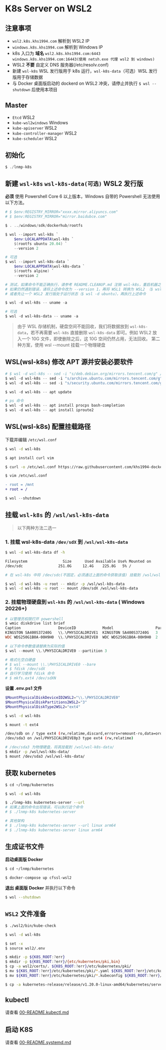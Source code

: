 # K8s Server on WSL2

## 注意事项

* `wsl2.k8s.khs1994.com` 解析到 WSL2 IP
* `windows.k8s.khs1994.com` 解析到 Windows IP
* k8s 入口为 **域名** `wsl2.k8s.khs1994.com:6443` `windows.k8s.khs1994.com:16443(使用 netsh.exe 代理 wsl2 到 windows)`
* WSL2 **不要** 自定义 DNS 服务器(/etc/resolv.conf)
* 新建 `wsl-k8s` WSL 发行版用于 k8s 运行，`wsl-k8s-data`（可选）WSL 发行版用于存储数据
* 与 Docker 桌面版启动的 dockerd on WSL2 冲突，请停止并执行 `$ wsl --shutdown` 后使用本项目

## Master

* `Etcd` WSL2
* `kube-wsl2windows` Windows
* `kube-apiserver` WSL2
* `kube-controller-manager` WSL2
* `kube-scheduler` WSL2

## 初始化

```powershell
$ ./lnmp-k8s
```

## 新建 `wsl-k8s` `wsl-k8s-data(可选)` WSL2 发行版

**必须** 使用 Powershell Core 6 以上版本，Windows 自带的 Powershell 无法使用以下方法。

```powershell
# $ $env:REGISTRY_MIRROR="xxxx.mirror.aliyuncs.com"
# $ $env:REGISTRY_MIRROR="mirror.baidubce.com"

$ . ../windows/sdk/dockerhub/rootfs

$ wsl --import wsl-k8s `
    $env:LOCALAPPDATA\wsl-k8s `
    $(rootfs ubuntu 20.04) `
    --version 2

# 可选
$ wsl --import wsl-k8s-data `
    $env:LOCALAPPDATA\wsl-k8s-data `
    $(rootfs alpine) `
    --version 2

# 测试，如果命令不能正确执行，请参考 README.CLEANUP.md 注销 wsl-k8s，重启机器之后再次尝试上面的步骤
# 如果仍然遇到错误，请将上述命令改为 --version 1，再将 WSL1 转换为 WSL2 （$ wsl --set-version wsl-k8s 2）
# 或者先让一个 WSL2 发行版处于运行状态（$ wsl -d ubuntu），再执行上述命令

$ wsl -d wsl-k8s -- uname -a

# 可选
$ wsl -d wsl-k8s-data -- uname -a
```

> 由于 WSL 存储机制，硬盘空间不能回收，我们将数据放到 `wsl-k8s-data`，若不再需要 `wsl-k8s` 直接删除 `wsl-k8s-data` 即可。例如 WSL2 放入一个 10G 文件，即使删除之后，这 10G 空间仍然占用，无法回收。
> 第二种方案，使用 wsl --mount 挂载一个物理硬盘

## WSL(wsl-k8s) 修改 APT 源并安装必要软件

```powershell
# $ wsl -d wsl-k8s -- sed -i "s/deb.debian.org/mirrors.tencent.com/g" /etc/apt/sources.list
$ wsl -d wsl-k8s -- sed -i "s/archive.ubuntu.com/mirrors.tencent.com/g" /etc/apt/sources.list
$ wsl -d wsl-k8s -- sed -i "s/security.ubuntu.com/mirrors.tencent.com/g" /etc/apt/sources.list

$ wsl -d wsl-k8s -- apt update

# ps 命令
$ wsl -d wsl-k8s -- apt install procps bash-completion
$ wsl -d wsl-k8s -- apt install iproute2
```

## WSL(wsl-k8s) 配置挂载路径

下载并编辑 `/etc/wsl.conf`

```bash
$ wsl -d wsl-k8s

$ apt install curl vim

$ curl -o /etc/wsl.conf https://raw.githubusercontent.com/khs1994-docker/lnmp/master/wsl/config/wsl.conf

$ vim /etc/wsl.conf
```

```diff
- root = /mnt
+ root = /
```

```powershell
$ wsl --shutdown
```

## 挂载 `wsl-k8s` 的 `/wsl/wsl-k8s-data`

> 以下两种方法二选一

### 1. 挂载 wsl-k8s-data `/dev/sdX` 到 `/wsl/wsl-k8s-data`

```bash
$ wsl -d wsl-k8s-data df -h

Filesystem                Size      Used Available Use% Mounted on
/dev/sdc                251.0G     12.4G    225.8G   5% /

# 在 wsl-k8s 中将 /dev/sdc(不固定，必须通过上面的命令获取该值) 挂载到 /wsl/wsl-k8s-data

$ wsl -d wsl-k8s -u root -- mkdir -p /wsl/wsl-k8s-data
$ wsl -d wsl-k8s -u root -- mount /dev/sdX /wsl/wsl-k8s-data
```

### 2. 挂载物理硬盘到 `wsl-k8s` 的 `/wsl/wsl-k8s-data` ( Windows 20226+)

```powershell
# 以管理员权限打开 powershell
$ wmic diskdrive list brief
Caption                 DeviceID            Model                   Partitions  Size
KINGSTON SA400S37240G   \\.\PHYSICALDRIVE1  KINGSTON SA400S37240G   3           240054796800
WDC WDS250G1B0A-00H9H0  \\.\PHYSICALDRIVE0  WDC WDS250G1B0A-00H9H0  2           250056737280

# 以下命令参数值请替换为实际的值
$ wsl --mount \\.\PHYSICALDRIVE0 --partition 3

# 格式化空白硬盘
# $ wsl --mount \\.\PHYSICALDRIVE0 --bare
# $ fdisk /dev/sdX
# 自行学习使用 fdisk 命令
# $ mkfs.ext4 /dev/sdXN
```

**设置 .env.ps1 文件**

```powershell
$MountPhysicalDiskDeviceID2WSL2="\\.\PHYSICALDRIVE0"
$MountPhysicalDiskPartitions2WSL2="3"
$MountPhysicalDiskType2WSL2="ext4"
```

```bash
$ wsl -d wsl-k8s

$ mount -t ext4

/dev/sdb on / type ext4 (rw,relatime,discard,errors=remount-ro,data=ordered)
/dev/sda3 on /wsl/PHYSICALDRIVE0p3 type ext4 (rw,relatime)

# /dev/sda3 为物理硬盘，将其挂载到 /wsl/wsl-k8s-data/
$ mkdir -p /wsl/wsl-k8s-data/
$ mount /dev/sda3 /wsl/wsl-k8s-data/
```

## 获取 kubernetes

```bash
$ cd ~/lnmp/kubernetes

$ wsl -d wsl-k8s

$ ./lnmp-k8s kubernetes-server --url
# 如果上面的命令出现错误，可以执行这个命令
# $ ./lnmp-k8s kubernetes-server

# 其他架构
# $ ./lnmp-k8s kubernetes-server --url linux arm64
# $ ./lnmp-k8s kubernetes-server linux arm64
```

## 生成证书文件

**启动桌面版 Docker**

```bash
$ cd ~/lnmp/kubernetes

$ docker-compose up cfssl-wsl2
```

**退出 桌面版 Docker** 并执行以下命令

```bash
$ wsl --shutdown
```

## `WSL2` 文件准备

```bash
$ ./wsl2/bin/kube-check

$ wsl -d wsl-k8s

$ set -x
$ source wsl2/.env

$ mkdir -p ${K8S_ROOT:?err}
$ mkdir -p ${K8S_ROOT:?err}/{etc/kubernetes/pki,bin}
$ cp -a wsl2/certs/. ${K8S_ROOT:?err}/etc/kubernetes/pki/
$ mv ${K8S_ROOT:?err}/etc/kubernetes/pki/*.yaml ${K8S_ROOT:?err}/etc/kubernetes
$ mv ${K8S_ROOT:?err}/etc/kubernetes/pki/*.kubeconfig ${K8S_ROOT:?err}/etc/kubernetes

$ cp -a kubernetes-release/release/v1.20.0-linux-amd64/kubernetes/server/bin/kube-{apiserver,controller-manager,scheduler} ${K8S_ROOT:?err}/bin
```

## kubectl

请查看 [00-README.kubectl.md](00-README.kubectl.md)

## 启动 K8S

请查看 [00-README.systemd.md](00-README.systemd.md)
